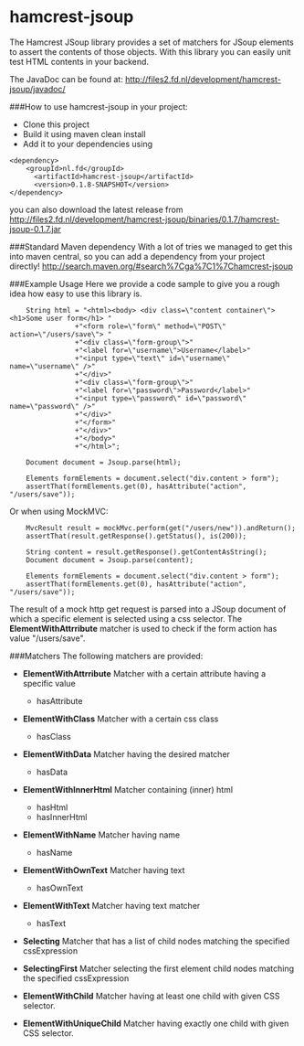 hamcrest-jsoup
==============
The Hamcrest JSoup library provides a set of matchers for JSoup elements to assert the contents of those objects. With this library you can easily unit test HTML contents in your backend.   

The JavaDoc can be found at: http://files2.fd.nl/development/hamcrest-jsoup/javadoc/  

###How to use hamcrest-jsoup in your project:
- Clone this project 
- Build it using maven clean install 
- Add it to your dependencies using 
```
<dependency>
	<groupId>nl.fd</groupId>
      <artifactId>hamcrest-jsoup</artifactId>
      <version>0.1.8-SNAPSHOT</version>
</dependency>
```

you can also download the latest release from
http://files2.fd.nl/development/hamcrest-jsoup/binaries/0.1.7/hamcrest-jsoup-0.1.7.jar

###Standard Maven dependency
With a lot of tries we managed to get this into maven central, so you can add a dependency from your project directly!
http://search.maven.org/#search%7Cga%7C1%7Chamcrest-jsoup

###Example Usage
Here we provide a code sample to give you a rough idea how easy to use this library is.  
```
	String html = "<html><body> <div class=\"content container\"><h1>Some user form</h1> "
                +"<form role=\"form\" method=\"POST\" action=\"/users/save\"> "
                +"<div class=\"form-group\">"
                +"<label for=\"username\">Username</label>"
                +"<input type=\"text\" id=\"username\" name=\"username\" />"
                +"</div>"
                +"<div class=\"form-group\">"
                +"<label for=\"password\">Password</label>"
                +"<input type=\"password\" id=\"password\" name=\"password\" />"
                +"</div>"
                +"</form>"
                +"</div>"
                +"</body>"
                +"</html>";
                
	Document document = Jsoup.parse(html);
        
	Elements formElements = document.select("div.content > form");
	assertThat(formElements.get(0), hasAttribute("action", "/users/save"));
```

Or when using MockMVC: 
```
	MvcResult result = mockMvc.perform(get("/users/new")).andReturn();
	assertThat(result.getResponse().getStatus(), is(200));
	
	String content = result.getResponse().getContentAsString();
	Document document = Jsoup.parse(content);
	
	Elements formElements = document.select("div.content > form");
	assertThat(formElements.get(0), hasAttribute("action", "/users/save"));
```

The result of a mock http get request is parsed into a JSoup document of which a specific element is selected using a css selector. The **ElementWithAttrribute** matcher is used to check if the form action has value "/users/save".  

###Matchers
The following matchers are provided: 
- **ElementWithAttrribute** Matcher with a certain attribute having a specific value
  - hasAttribute
- **ElementWithClass** Matcher with a certain css class 
  - hasClass 
- **ElementWithData** Matcher having the desired matcher 
  - hasData
- **ElementWithInnerHtml** Matcher containing (inner) html 
  - hasHtml
  - hasInnerHtml
- **ElementWithName** Matcher having name 
  - hasName 
- **ElementWithOwnText** Matcher having text  
  - hasOwnText 
- **ElementWithText** Matcher having text matcher 
  - hasText
- **Selecting** Matcher that has a list of child nodes matching the specified cssExpression  
- **SelectingFirst** Matcher selecting the first element child nodes matching the specified cssExpression

- **ElementWithChild** Matcher having at least one child with given CSS selector.

- **ElementWithUniqueChild** Matcher having exactly one child with given CSS selector.

